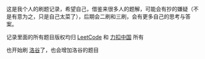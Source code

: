 这是我个人的刷题记录，希望自己，借鉴来很多人的题解，可能会有抄的嫌疑（不是有意为之，只是自己太菜了），后期会二刷和三刷，会有更多自己的思考与答案。

记录里面的所有题目版权均归 [LeetCode](https://leetcode.com/) 和 [力扣中国](https://leetcode-cn.com/) 所有  

也开始刷 [洛谷](https://www.luogu.com.cn/)了，也会增加洛谷的题目

